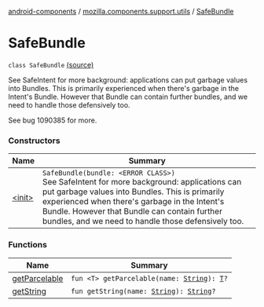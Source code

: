 [android-components](../../index.md) / [mozilla.components.support.utils](../index.md) / [SafeBundle](./index.md)

# SafeBundle

`class SafeBundle` [(source)](https://github.com/mozilla-mobile/android-components/blob/master/components/support/utils/src/main/java/mozilla/components/support/utils/SafeBundle.kt#L18)

See SafeIntent for more background: applications can put garbage values into Bundles. This is primarily
experienced when there's garbage in the Intent's Bundle. However that Bundle can contain further bundles,
and we need to handle those defensively too.

See bug 1090385 for more.

### Constructors

| Name | Summary |
|---|---|
| [&lt;init&gt;](-init-.md) | `SafeBundle(bundle: <ERROR CLASS>)`<br>See SafeIntent for more background: applications can put garbage values into Bundles. This is primarily experienced when there's garbage in the Intent's Bundle. However that Bundle can contain further bundles, and we need to handle those defensively too. |

### Functions

| Name | Summary |
|---|---|
| [getParcelable](get-parcelable.md) | `fun <T> getParcelable(name: `[`String`](https://kotlinlang.org/api/latest/jvm/stdlib/kotlin/-string/index.html)`): `[`T`](get-parcelable.md#T)`?` |
| [getString](get-string.md) | `fun getString(name: `[`String`](https://kotlinlang.org/api/latest/jvm/stdlib/kotlin/-string/index.html)`): `[`String`](https://kotlinlang.org/api/latest/jvm/stdlib/kotlin/-string/index.html)`?` |
